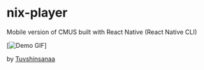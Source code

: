 # nix-player
Mobile version of CMUS built with React Native (React Native CLI)


[![Demo GIF](https://github.com/luckytuvshee/nix-player/blob/master/nix-player.gif)]

by [Tuvshinsanaa](https://twitter.com/luckytuvshee)

